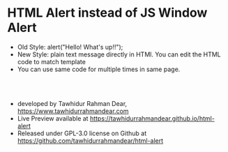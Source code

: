 # HTML Alert instead of JS Window Alert
* Old Style: alert("Hello! What's up!!"); <br>
* New Style: plain text message directly in HTMl. You can edit the HTML code to match template <br>
* You can use same code for multiple times in same page. 

 <br> <br>
 
* developed by Tawhidur Rahman Dear, https://www.tawhidurrahmandear.com <br>
* Live Preview available at https://tawhidurrahmandear.github.io/html-alert <br>
* Released under GPL-3.0 license on Github at https://github.com/tawhidurrahmandear/html-alert  

